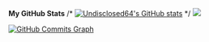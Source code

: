 
<b>My GitHub Stats</b>
/*
<a href="http://www.github.com/wyusufa"><img src="https://github-readme-stats.vercel.app/api?username=wyusufa&show_icons=true&hide=&count_private=true&title_color=0891b2&text_color=ffffff&icon_color=0891b2&bg_color=1c1917&hide_border=true&show_icons=true" alt="Undisclosed64's GitHub stats" /></a>
*/
<a href="http://www.github.com/wyusufa"><img src="https://github-readme-streak-stats.herokuapp.com/?user=wyusufa&stroke=ffffff&background=1c1917&ring=0891b2&fire=0891b2&currStreakNum=ffffff&currStreakLabel=0891b2&sideNums=ffffff&sideLabels=ffffff&dates=ffffff&hide_border=true" /></a>

<a href="http://www.github.com/wyusufa"><img src="https://activity-graph.herokuapp.com/graph?username=wyusufa&bg_color=1c1917&color=ffffff&line=0891b2&point=ffffff&area_color=1c1917&area=true&hide_border=true&custom_title=GitHub%20Commits%20Graph" alt="GitHub Commits Graph" /></a>
